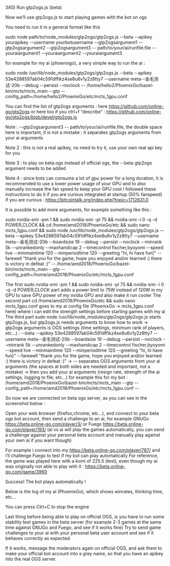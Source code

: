 3A5) Run gtp2ogs.js (beta)

Now we’ll use gtp2ogs.js to start playing games with the bot on ogs

You need to run it in a general format like this

sudo node path/to/node_modules/gtp2ogs/gtp2ogs.js --beta --apikey yourapikey --username yourbotusername --gtp2ogsargument1 --gtp2ogsargument2 --gtp2ogsargument3 -- path/to/your/ai/runfile.file --youraiargument1 --youraiargument2 --youraiargument3



for example for my ai (phoenixgo), a very simple way to run the ai :

sudo node /usr/lib/node_modules/gtp2ogs/gtp2ogs.js --beta --apikey 53e4288597ab04c591dffikz4se8u6v1y2z8tty7 --username meta--金毛测试-20b --debug --persist --noclock -- /home/hello2/PhoenixGo/bazel-bin/mcts/mcts_main --gtp --config_path=/home/hello2/PhoenixGo/etc/mcts_1gpu.conf


You can find the list of gtp2ogs arguments :
here https://github.com/online-go/gtp2ogs
or here too if you ctrl+f “describe” : https://github.com/online-go/gtp2ogs/blob/devel/gtp2ogs.js

Note : --gtp2ogsargument3 -- path/to/your/ai/runfile.file, the double space here is important, it is not a mistake : it separates gtp2ogs arguments from your ai arguments

Note 2 : this is not a real apikey, no need to try it, use your own real api key for you

Note 3 : to play on beta.ogs instead of official ogs, the --beta gtp2ogs argument needs to be added

Note 4 : since bots can consume a lot of gpu power for a long duration, it is recommended to use a lower power usage of your GPU and to also manually increase the fan speed to keep your GPU cool
I followed these instructions to do it if you are curious integrated at startup (50% fanspeed) if you are curious : https://bitcointalk.org/index.php?topic=1712831.0



It is possible to add more arguments, for example something like this : 

sudo nvidia-smi -pm 1 && sudo nvidia-smi -pl 75 && nvidia-smi -i 0 -q -d POWER,CLOCK && cd /home/amd2018/PhoenixGo/etc && sudo nano mcts_1gpu.conf && sudo node /usr/lib/node_modules/gtp2ogs/gtp2ogs.js --beta --apikey 53e4288597ab04c591dffikz4se8u6v1y2z8tty7 --username meta--金毛测试-20b --boardsize 19 --debug --persist --noclock --minrank 5k --unrankedonly --maxhandicap 2 --timecontrol fischer,byoyomi --speed live --minmaintime 120 --minperiodtime 120 --greeting "hi, hi have fun)" --farewell "thank you for the game, hope you enjoyed and/or learned :) there is victory in defeat :)" -- /home/amd2018/PhoenixGo/bazel-bin/mcts/mcts_main --gtp --config_path=/home/amd2018/PhoenixGo/etc/mcts_1gpu.conf

The first sudo nvidia-smi -pm 1 && sudo nvidia-smi -pl 75 && nvidia-smi -i 0 -q -d POWER,CLOCK part adds a power limit to 75W instead of 120W in my GPU to save GPU power of my nvidia GPU and also make it run cooler
The second part cd /home/amd2018/PhoenixGo/etc && sudo nano mcts_1gpu.conf goes to my ai config file (PhoenixGo -> mcts_1gpu.conf here) where i can edit the strength settings before starting games with my ai
The third part sudo node /usr/lib/node_modules/gtp2ogs/gtp2ogs.js starts gtp2ogs.js, but gtp2ogs.js needs arguments to know how to work
-> gtp2ogs arguments is OGS settings (time settings, minimum rank of players, etc...) : --beta --apikey 53e4288597ab04c591dffikz4se8u6v1y2z8tty7 --username meta--金毛测试-20b --boardsize 19 --debug --persist --noclock --minrank 5k --unrankedonly --maxhandicap 2 --timecontrol fischer,byoyomi --speed live --minmaintime 120 --minperiodtime 120 --greeting "hi, hi have fun)" --farewell "thank you for the game, hope you enjoyed and/or learned :) there is victory in defeat :)"
->  --  separates OGS arguments from your ai arguments (the spaces at both sides are needed and important, not a mistake)
-> then you add your ai arguments (resign rate, strength of the ai settings, logging to file, etc…) for example this for my bot : /home/amd2018/PhoenixGo/bazel-bin/mcts/mcts_main --gtp --config_path=/home/amd2018/PhoenixGo/etc/mcts_1gpu.conf --

So now we are connected on beta ogs server, as you can see in the screenshot below :





Open your web browser (firefox,chrome, etc…), and connect to your beta ogs bot account, then send a challenge to an ai, for example GNUGo https://beta.online-go.com/player/3/ or Fuego https://beta.online-go.com/player/193/ 
(ai vs ai will play the games automatically, you can send a challenge against your personal beta account and manually play against your own ai if you want though)

For example i connect into my https://beta.online-go.com/player/787/ and i’ll challenge Fuego to test if my bot can play automatically
For reference, the game was played here with a komi of 225.5 (test), even though my ai was originally not able to play with it : https://beta.online-go.com/game/3960 



Success! The bot plays automatically !

Below is the log of my ai (PhoenixGo), which shows winrates, thinking time, etc…


You can press Ctrl+C to stop the engine

Last thing before being able to play on official OGS, is you have to run some stability test games in the beta server (for example 2-3 games at the same time against GNUGo and Fuego, and see if it works fine)
Try to send game challenges to your ai with your personal beta user account and see if it behaves correctly as expected

If it works, message the moderators again on official OGS, and ask them to make your official bot account into a grey name, so that you have an apikey into the real OGS server.
